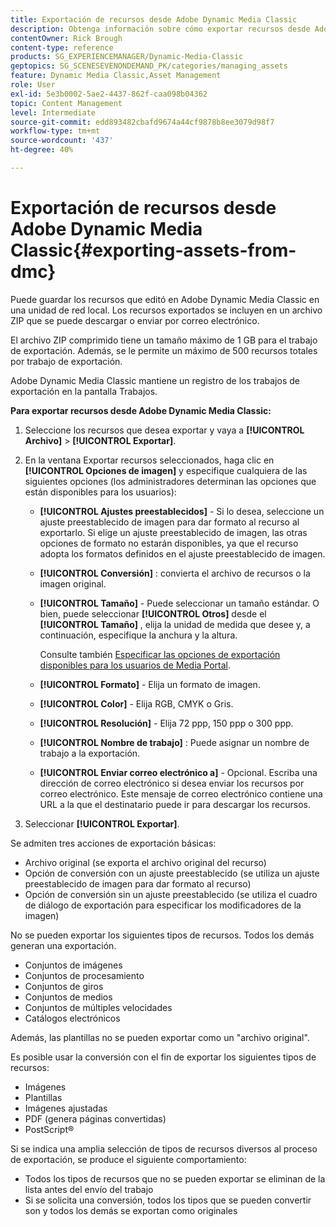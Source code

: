 ```yaml
---
title: Exportación de recursos desde Adobe Dynamic Media Classic
description: Obtenga información sobre cómo exportar recursos desde Adobe Dynamic Media Classic.
contentOwner: Rick Brough
content-type: reference
products: SG_EXPERIENCEMANAGER/Dynamic-Media-Classic
geptopics: SG_SCENESEVENONDEMAND_PK/categories/managing_assets
feature: Dynamic Media Classic,Asset Management
role: User
exl-id: 5e3b0002-5ae2-4437-862f-caa098b04362
topic: Content Management
level: Intermediate
source-git-commit: edd893482cbafd9674a44cf9878b8ee3079d98f7
workflow-type: tm+mt
source-wordcount: '437'
ht-degree: 40%

---
```


# Exportación de recursos desde Adobe Dynamic Media Classic{#exporting-assets-from-dmc}

Puede guardar los recursos que editó en Adobe Dynamic Media Classic en una unidad de red local. Los recursos exportados se incluyen en un archivo ZIP que se puede descargar o enviar por correo electrónico.

El archivo ZIP comprimido tiene un tamaño máximo de 1 GB para el trabajo de exportación. Además, se le permite un máximo de 500 recursos totales por trabajo de exportación.

Adobe Dynamic Media Classic mantiene un registro de los trabajos de exportación en la pantalla Trabajos.

**Para exportar recursos desde Adobe Dynamic Media Classic:**

1. Seleccione los recursos que desea exportar y vaya a **[!UICONTROL Archivo]** > **[!UICONTROL Exportar]**.
1. En la ventana Exportar recursos seleccionados, haga clic en **[!UICONTROL Opciones de imagen]** y especifique cualquiera de las siguientes opciones (los administradores determinan las opciones que están disponibles para los usuarios):

   * **[!UICONTROL Ajustes preestablecidos]** - Si lo desea, seleccione un ajuste preestablecido de imagen para dar formato al recurso al exportarlo. Si elige un ajuste preestablecido de imagen, las otras opciones de formato no estarán disponibles, ya que el recurso adopta los formatos definidos en el ajuste preestablecido de imagen.

   * **[!UICONTROL Conversión]** : convierta el archivo de recursos o la imagen original.

   * **[!UICONTROL Tamaño]** - Puede seleccionar un tamaño estándar. O bien, puede seleccionar **[!UICONTROL Otros]** desde el **[!UICONTROL Tamaño]** , elija la unidad de medida que desee y, a continuación, especifique la anchura y la altura.

     Consulte también [Especificar las opciones de exportación disponibles para los usuarios de Media Portal](specifying-export-options-available-media.md#specifying_export_options_available_to_media_portal_users).

   * **[!UICONTROL Formato]** - Elija un formato de imagen.

   * **[!UICONTROL Color]** - Elija RGB, CMYK o Gris.

   * **[!UICONTROL Resolución]** - Elija 72 ppp, 150 ppp o 300 ppp.

   * **[!UICONTROL Nombre de trabajo]** : Puede asignar un nombre de trabajo a la exportación.

   * **[!UICONTROL Enviar correo electrónico a]** - Opcional. Escriba una dirección de correo electrónico si desea enviar los recursos por correo electrónico. Este mensaje de correo electrónico contiene una URL a la que el destinatario puede ir para descargar los recursos.

1. Seleccionar **[!UICONTROL Exportar]**.

Se admiten tres acciones de exportación básicas:

* Archivo original (se exporta el archivo original del recurso)
* Opción de conversión con un ajuste preestablecido (se utiliza un ajuste preestablecido de imagen para dar formato al recurso)
* Opción de conversión sin un ajuste preestablecido (se utiliza el cuadro de diálogo de exportación para especificar los modificadores de la imagen)

No se pueden exportar los siguientes tipos de recursos. Todos los demás generan una exportación.

* Conjuntos de imágenes
* Conjuntos de procesamiento
* Conjuntos de giros
* Conjuntos de medios
* Conjuntos de múltiples velocidades
* Catálogos electrónicos

Además, las plantillas no se pueden exportar como un &quot;archivo original&quot;.

Es posible usar la conversión con el fin de exportar los siguientes tipos de recursos:

* Imágenes
* Plantillas
* Imágenes ajustadas
* PDF (genera páginas convertidas)
* PostScript®

Si se indica una amplia selección de tipos de recursos diversos al proceso de exportación, se produce el siguiente comportamiento:

* Todos los tipos de recursos que no se pueden exportar se eliminan de la lista antes del envío del trabajo
* Si se solicita una conversión, todos los tipos que se pueden convertir son y todos los demás se exportan como originales

